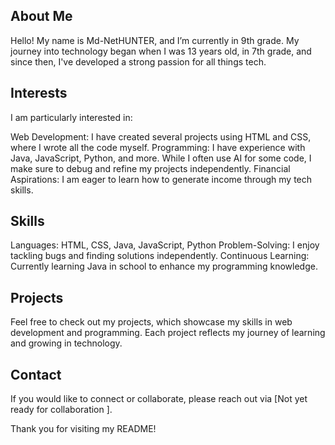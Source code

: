 ## About Me
Hello! My name is Md-NetHUNTER, and I’m currently in 9th grade. My journey into technology began when I was 13 years old, in 7th grade, and since then, I've developed a strong passion for all things tech.

## Interests
I am particularly interested in:

Web Development: I have created several projects using HTML and CSS, where I wrote all the code myself.
Programming: I have experience with Java, JavaScript, Python, and more. While I often use AI for some code, I make sure to debug and refine my projects independently.
Financial Aspirations: I am eager to learn how to generate income through my tech skills.
## Skills
Languages: HTML, CSS, Java, JavaScript, Python
Problem-Solving: I enjoy tackling bugs and finding solutions independently.
Continuous Learning: Currently learning Java in school to enhance my programming knowledge.
## Projects
Feel free to check out my projects, which showcase my skills in web development and programming. Each project reflects my journey of learning and growing in technology.

## Contact
If you would like to connect or collaborate, please reach out via [Not yet ready for collaboration ].

Thank you for visiting my README!
